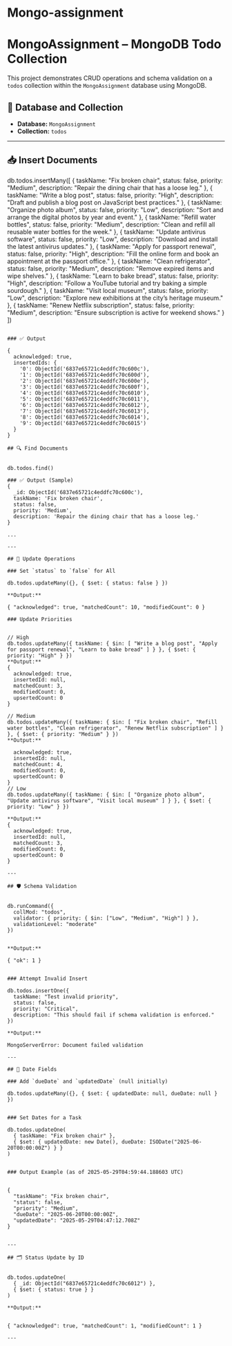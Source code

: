 ﻿# Mongo-assignment

# MongoAssignment – MongoDB Todo Collection

This project demonstrates CRUD operations and schema validation on a `todos` collection within the `MongoAssignment` database using MongoDB.

## 📁 Database and Collection

- **Database:** `MongoAssignment`
- **Collection:** `todos`

---

## 📥 Insert Documents


db.todos.insertMany([
  { taskName: "Fix broken chair", status: false, priority: "Medium", description: "Repair the dining chair that has a loose leg." },
  { taskName: "Write a blog post", status: false, priority: "High", description: "Draft and publish a blog post on JavaScript best practices." },
  { taskName: "Organize photo album", status: false, priority: "Low", description: "Sort and arrange the digital photos by year and event." },
  { taskName: "Refill water bottles", status: false, priority: "Medium", description: "Clean and refill all reusable water bottles for the week." },
  { taskName: "Update antivirus software", status: false, priority: "Low", description: "Download and install the latest antivirus updates." },
  { taskName: "Apply for passport renewal", status: false, priority: "High", description: "Fill the online form and book an appointment at the passport office." },
  { taskName: "Clean refrigerator", status: false, priority: "Medium", description: "Remove expired items and wipe shelves." },
  { taskName: "Learn to bake bread", status: false, priority: "High", description: "Follow a YouTube tutorial and try baking a simple sourdough." },
  { taskName: "Visit local museum", status: false, priority: "Low", description: "Explore new exhibitions at the city’s heritage museum." },
  { taskName: "Renew Netflix subscription", status: false, priority: "Medium", description: "Ensure subscription is active for weekend shows." }
])
```

### ✅ Output

{
  acknowledged: true,
  insertedIds: {
    '0': ObjectId('6837e65721c4eddfc70c600c'),
    '1': ObjectId('6837e65721c4eddfc70c600d'),
    '2': ObjectId('6837e65721c4eddfc70c600e'),
    '3': ObjectId('6837e65721c4eddfc70c600f'),
    '4': ObjectId('6837e65721c4eddfc70c6010'),
    '5': ObjectId('6837e65721c4eddfc70c6011'),
    '6': ObjectId('6837e65721c4eddfc70c6012'),
    '7': ObjectId('6837e65721c4eddfc70c6013'),
    '8': ObjectId('6837e65721c4eddfc70c6014'),
    '9': ObjectId('6837e65721c4eddfc70c6015')
  }
}

## 🔍 Find Documents


db.todos.find()

### ✅ Output (Sample)
{
  _id: ObjectId('6837e65721c4eddfc70c600c'),
  taskName: 'Fix broken chair',
  status: false,
  priority: 'Medium',
  description: 'Repair the dining chair that has a loose leg.'
}

...

---

## 🔄 Update Operations

### Set `status` to `false` for All

db.todos.updateMany({}, { $set: { status: false } })

**Output:**

{ "acknowledged": true, "matchedCount": 10, "modifiedCount": 0 }

### Update Priorities


// High
db.todos.updateMany({ taskName: { $in: [ "Write a blog post", "Apply for passport renewal", "Learn to bake bread" ] } }, { $set: { priority: "High" } })
**Output:**
{
  acknowledged: true,
  insertedId: null,
  matchedCount: 3,
  modifiedCount: 0,
  upsertedCount: 0
}

// Medium
db.todos.updateMany({ taskName: { $in: [ "Fix broken chair", "Refill water bottles", "Clean refrigerator", "Renew Netflix subscription" ] } }, { $set: { priority: "Medium" } })
**Output:**

  acknowledged: true,
  insertedId: null,
  matchedCount: 4,
  modifiedCount: 0,
  upsertedCount: 0
}
// Low
db.todos.updateMany({ taskName: { $in: [ "Organize photo album", "Update antivirus software", "Visit local museum" ] } }, { $set: { priority: "Low" } })

**Output:**
{
  acknowledged: true,
  insertedId: null,
  matchedCount: 3,
  modifiedCount: 0,
  upsertedCount: 0
}

---

## 🛡️ Schema Validation


db.runCommand({
  collMod: "todos",
  validator: { priority: { $in: ["Low", "Medium", "High"] } },
  validationLevel: "moderate"
})


**Output:**

{ "ok": 1 }


### Attempt Invalid Insert

db.todos.insertOne({
  taskName: "Test invalid priority",
  status: false,
  priority: "Critical",
  description: "This should fail if schema validation is enforced."
})

**Output:**

MongoServerError: Document failed validation

---

## 📅 Date Fields

### Add `dueDate` and `updatedDate` (null initially)

db.todos.updateMany({}, { $set: { updatedDate: null, dueDate: null } })


### Set Dates for a Task

db.todos.updateOne(
  { taskName: "Fix broken chair" },
  { $set: { updatedDate: new Date(), dueDate: ISODate("2025-06-20T00:00:00Z") } }
)


### Output Example (as of 2025-05-29T04:59:44.188603 UTC)


{
  "taskName": "Fix broken chair",
  "status": false,
  "priority": "Medium",
  "dueDate": "2025-06-20T00:00:00Z",
  "updatedDate": "2025-05-29T04:47:12.708Z"
}


---

## 🗂️ Status Update by ID


db.todos.updateOne(
  { _id: ObjectId("6837e65721c4eddfc70c6012") },
  { $set: { status: true } }
)

**Output:**


{ "acknowledged": true, "matchedCount": 1, "modifiedCount": 1 }

---

